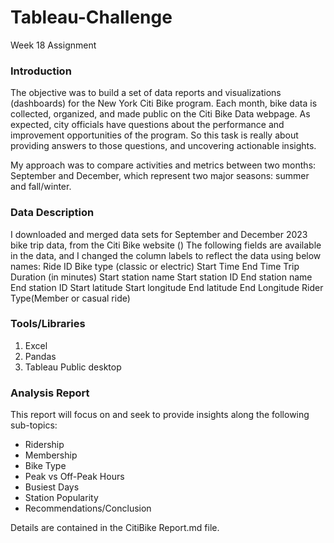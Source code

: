 # Tableau-Challenge
 Week 18 Assignment

### Introduction
The objective was to build a set of data reports and visualizations (dashboards) for the New York Citi Bike program. Each month, bike data is collected, organized, and made public on the Citi Bike Data webpage. As expected, city officials have questions about the performance and improvement opportunities of the program. So this task is really about providing answers to those questions, and uncovering actionable insights.

My approach was to compare activities and metrics between two months: September and December, which represent two major seasons: summer and fall/winter.

### Data Description
I downloaded and merged data sets for September and December 2023 bike trip data, from the Citi Bike website ()
The following fields are available in the data, and I changed the column labels to reflect the data using below names:
Ride ID
Bike type (classic or electric)
Start Time
End Time
Trip Duration (in minutes)
Start station name
Start station ID
End station name
End station ID
Start latitude
Start longitude
End latitude
End Longitude
Rider Type(Member or casual ride)

### Tools/Libraries
1. Excel
2. Pandas
3. Tableau Public desktop

### Analysis Report
This report will focus on and seek to provide insights along the following sub-topics:
- Ridership
- Membership
- Bike Type
- Peak vs Off-Peak Hours
- Busiest Days
- Station Popularity
- Recommendations/Conclusion
  
Details are contained in the CitiBike Report.md file.
